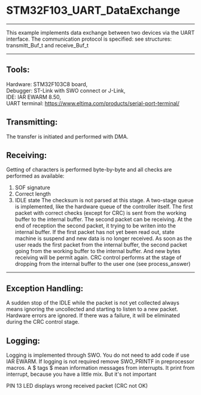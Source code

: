 # STM32F103_UART_DataExchange
***
This example implements data exchange between two devices via the UART interface. 
The communication protocol is specified: see structures: transmitt_Buf_t and receive_Buf_t
***
## Tools:
Hardware: STM32F103C8 board,    
Debugger: ST-Link with SWO connect or J-Link,  
IDE: IAR EWARM 8.50,  
UART terminal: https://www.eltima.com/products/serial-port-terminal/
## Transmitting:
The transfer is initiated and performed with DMA.
## Receiving:
Getting of characters is performed byte-by-byte and all checks are performed as available:
1. SOF signature
2. Correct length
3. IDLE state
The checksum is not parsed at this stage.
A two-stage queue is implemented, like the hardware queue of the controller itself.
The first packet with correct checks (except for CRC) is sent from the working buffer to the internal buffer. 
The second packet can be receiving. At the end of reception the second packet, it trying to be writen into the internal buffer. 
If the first packet has not yet been read out, state machine is suspend and new data is no longer received.
As soon as the user reads the first packet from the internal buffer, the second packet going from the working buffer to the internal buffer. And new bytes receiving will be permit again.
CRC control performs at the stage of dropping from the internal buffer to the user one (see process_answer)
***
## Exception Handling:
A sudden stop of the IDLE while the packet is not yet collected always means ignoring the uncollected and starting to listen to a new packet.
Hardware errors are ignored. If there was a failure, it will be eliminated during the CRC control stage.
## Logging:
Logging is implemented through SWO. You do not need to add code if use IAR EWARM.
If logging is not required remove SWO_PRINTF in preprocessor macros.
A $ tags $ mean information messages from interrupts. It print from interrupt, because you have a little mix. But it's not important

PIN 13 LED displays wrong received packet (CRC not OK)
